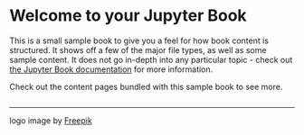 # Welcome to your Jupyter Book

This is a small sample book to give you a feel for how book content is
structured.
It shows off a few of the major file types, as well as some sample content.
It does not go in-depth into any particular topic - check out [the Jupyter Book documentation](https://jupyterbook.org) for more information.

Check out the content pages bundled with this sample book to see more.

```{tableofcontents}
```

-------
logo image by <a href="https://www.freepik.com/free-photo/low-angle-cute-shiba-inu-dog_28475740.htm#query=shiba%20inu&position=17&from_view=search&track=ais&uuid=887f9d8c-8d21-472c-a7ef-8565c97ba88e">Freepik</a>
